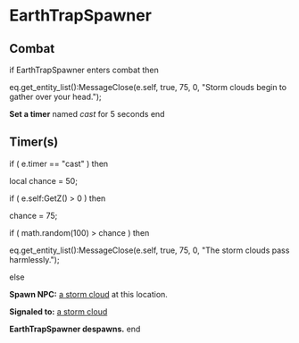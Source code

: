 # EarthTrapSpawner
## Combat


if  EarthTrapSpawner enters combat  then


eq.get_entity_list():MessageClose(e.self, true, 75, 0, "Storm clouds begin to gather over your head.");


**Set a timer** named *cast* for 5 seconds
end

## Timer(s)


if ( e.timer == "cast" ) then




local chance = 50;


if ( e.self:GetZ() > 0 ) then



chance = 75;







if ( math.random(100) > chance ) then



eq.get_entity_list():MessageClose(e.self, true, 75, 0, "The storm clouds pass harmlessly.");


else



**Spawn NPC:**  [a storm cloud](/npc/209160) at this location.



**Signaled to:**  [a storm cloud](/npc/209160)





**EarthTrapSpawner despawns.**
end
